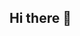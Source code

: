 ## Hi there 👋

<!--
**j-imy/j-imy** is a ✨ _special_ ✨ repository because its `README.md` (this file) appears on your GitHub profile.

Here are some ideas to get you started:

- 🔭 I’m currently working on Student Management Project
- 🌱 I’m currently learning React
-->
